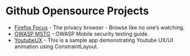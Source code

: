 # Github Opensource Projects

- [Firefox Focus](https://github.com/mozilla-mobile/focus-android) - The privacy browser - Browse like no one’s watching.
- [OWASP MSTG](https://github.com/OWASP/owasp-mstg) - OWASP Mobile security testing guide.
- [YoutubeUX](https://github.com/burhanrashid52/YoutubeUX) - This is a sample app demonstrating Youtube UX/UI animation using ConstraintLayout.